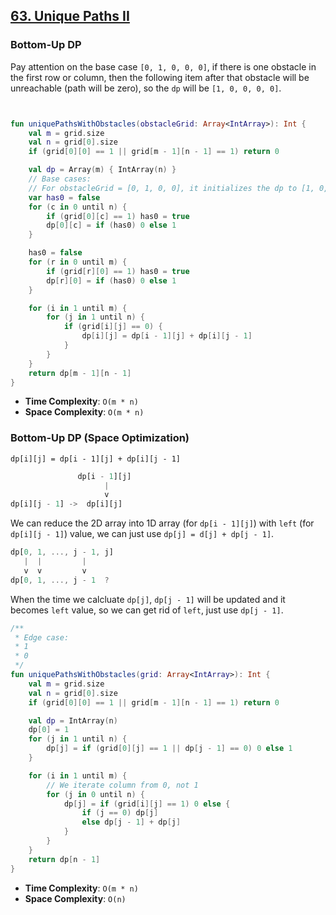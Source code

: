 ## [63. Unique Paths II](https://leetcode.com/problems/unique-paths-ii/)

### Bottom-Up DP
Pay attention on the base case `[0, 1, 0, 0, 0]`, if there is one obstacle in the first row or column, then the following item after that obstacle will be unreachable (path will be zero), so the `dp` will be `[1, 0, 0, 0, 0]`.

```kotlin 


fun uniquePathsWithObstacles(obstacleGrid: Array<IntArray>): Int {
    val m = grid.size
    val n = grid[0].size
    if (grid[0][0] == 1 || grid[m - 1][n - 1] == 1) return 0

    val dp = Array(m) { IntArray(n) }
    // Base cases:
    // For obstacleGrid = [0, 1, 0, 0], it initializes the dp to [1, 0, 0, 0] all the right and down side will be 0 if encounter one obstacle.
    var has0 = false
    for (c in 0 until n) {
        if (grid[0][c] == 1) has0 = true
        dp[0][c] = if (has0) 0 else 1
    }

    has0 = false
    for (r in 0 until m) {
        if (grid[r][0] == 1) has0 = true
        dp[r][0] = if (has0) 0 else 1
    }

    for (i in 1 until m) {
        for (j in 1 until n) {
            if (grid[i][j] == 0) {
                dp[i][j] = dp[i - 1][j] + dp[i][j - 1]
            }
        }
    }
    return dp[m - 1][n - 1]
}
```

* **Time Complexity**: `O(m * n)`
* **Space Complexity**: `O(m * n)`

### Bottom-Up DP (Space Optimization) 
`dp[i][j] = dp[i - 1][j] + dp[i][j - 1]`

```js
               dp[i - 1][j]
                     |
                     v
dp[i][j - 1] ->  dp[i][j]
```

We can reduce the 2D array into 1D array (for `dp[i - 1][j]`) with `left` (for `dp[i][j - 1]`) value, we can just use `dp[j] = d[j] + dp[j - 1]`.

```js
dp[0, 1, ..., j - 1, j]
   |  |         |
   v  v         v
dp[0, 1, ..., j - 1  ?
```

When the time we calcluate `dp[j]`, `dp[j - 1]` will be updated and it becomes `left` value, so we can get rid of `left`, just use `dp[j - 1]`.

```kotlin
/**
 * Edge case:
 * 1
 * 0
 */
fun uniquePathsWithObstacles(grid: Array<IntArray>): Int {
    val m = grid.size
    val n = grid[0].size
    if (grid[0][0] == 1 || grid[m - 1][n - 1] == 1) return 0

    val dp = IntArray(n)
    dp[0] = 1
    for (j in 1 until n) {
        dp[j] = if (grid[0][j] == 1 || dp[j - 1] == 0) 0 else 1
    }

    for (i in 1 until m) {
        // We iterate column from 0, not 1
        for (j in 0 until n) {
            dp[j] = if (grid[i][j] == 1) 0 else {
                if (j == 0) dp[j]
                else dp[j - 1] + dp[j]
            }
        }
    }
    return dp[n - 1]
}
```

* **Time Complexity**: `O(m * n)`
* **Space Complexity**: `O(n)`